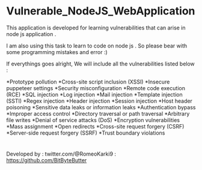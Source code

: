 # Vulnerable_NodeJS_WebApplication
This application is developed for learning vulnerabilities that can arise in  node js application . 

I am also using this task to learn to code on node js . So please bear with some programming mistakes and error :) 

If everythings goes alright, We will include all the vulnerabilities listed below : 

*Prototype pollution
*Cross-site script inclusion (XSSI)
*Insecure puppeteer settings
*Security misconfiguration
*Remote code execution (RCE)
*SQL injection
*Log injection
*Mail injection
*Template injection (SSTI)
*Regex injection
*Header injection
*Session injection
*Host header poisoning
*Sensitive data leaks or information leaks
*Authentication bypass
*Improper access control
*Directory traversal or path traversal
*Arbitrary file writes
*Denial of service attacks (DoS)
*Encryption vulnerabilities
*Mass assignment
*Open redirects
*Cross-site request forgery (CSRF)
*Server-side request forgery (SSRF)
*Trust boundary violations


#
Developed by : twitter.com/@RomeoKarki9
             : https://github.com/BitByteButter
             


